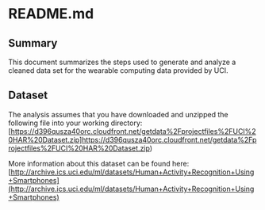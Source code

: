 # README.md

## Summary
This document summarizes the steps used to generate and analyze a cleaned data set for the wearable computing data provided by UCI.

## Dataset
The analysis assumes that you have downloaded and unzipped the following file into your working directory: 
[https://d396qusza40orc.cloudfront.net/getdata%2Fprojectfiles%2FUCI%20HAR%20Dataset.zip]https://d396qusza40orc.cloudfront.net/getdata%2Fprojectfiles%2FUCI%20HAR%20Dataset.zip)

More information about this dataset can be found here: [http://archive.ics.uci.edu/ml/datasets/Human+Activity+Recognition+Using+Smartphones](http://archive.ics.uci.edu/ml/datasets/Human+Activity+Recognition+Using+Smartphones)